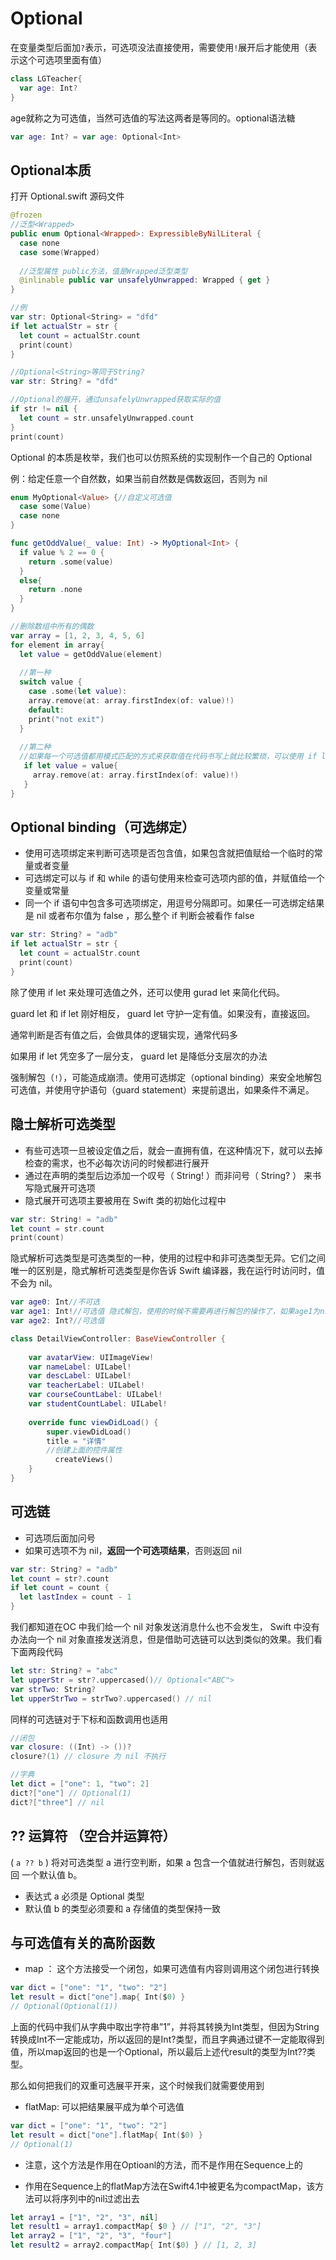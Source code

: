 # Optional 

在变量类型后面加`?`表示，可选项没法直接使用，需要使用`!`展开后才能使用（表示这个可选项里面有值）

```swift
class LGTeacher{
  var age: Int? 
}
```

age就称之为可选值，当然可选值的写法这两者是等同的。optional语法糖

```swift
var age: Int? = var age: Optional<Int>
```

## Optional本质

打开 Optional.swift 源码文件 

```swift
@frozen
//泛型<Wrapped>
public enum Optional<Wrapped>: ExpressibleByNilLiteral {
  case none 
  case some(Wrapped)
  
  //泛型属性 public方法，值是Wrapped泛型类型
  @inlinable public var unsafelyUnwrapped: Wrapped { get }
}

//例
var str: Optional<String> = "dfd"
if let actualStr = str {
  let count = actualStr.count
  print(count)
}

//Optional<String>等同于String?
var str: String? = "dfd"

//Optional的展开，通过unsafelyUnwrapped获取实际的值
if str != nil {
  let count = str.unsafelyUnwrapped.count
}
print(count)
```

Optional 的本质是枚举，我们也可以仿照系统的实现制作一个自己的 Optional 

例：给定任意一个自然数，如果当前自然数是偶数返回，否则为 nil

```swift
enum MyOptional<Value> {//自定义可选值
  case some(Value)
  case none
}

func getOddValue(_ value: Int) -> MyOptional<Int> {
  if value % 2 == 0 {
    return .some(value)
  }
  else{
    return .none
  }
}

//删除数组中所有的偶数
var array = [1, 2, 3, 4, 5, 6]
for element in array{
  let value = getOddValue(element)
  
  //第一种
  switch value {
    case .some(let value):
    array.remove(at: array.firstIndex(of: value)!)
    default:
    print("not exit")
  }
  
  //第二种
  //如果每一个可选值都用模式匹配的方式来获取值在代码书写上就比较繁琐，可以使用 if let 的方式来进行可选值绑定 
   if let value = value{
     array.remove(at: array.firstIndex(of: value)!)
   }
}
```

## Optional binding（可选绑定）

- 使用可选项绑定来判断可选项是否包含值，如果包含就把值赋给一个临时的常量或者变量
- 可选绑定可以与 if 和 while 的语句使用来检查可选项内部的值，并赋值给一个变量或常量
- 同一个 if 语句中包含多可选项绑定，用逗号分隔即可。如果任一可选绑定结果是 nil 或者布尔值为 false ，那么整个 if 判断会被看作 false

```swift
var str: String? = "adb"
if let actualStr = str {
  let count = actualStr.count
  print(count)
}
```

除了使用 if let 来处理可选值之外，还可以使用 gurad let 来简化代码。

guard let 和 if let 刚好相反， guard let 守护一定有值。如果没有，直接返回。 

通常判断是否有值之后，会做具体的逻辑实现，通常代码多 

如果用 if let 凭空多了一层分支， guard let 是降低分支层次的办法 

强制解包（`!`），可能造成崩溃。使用可选绑定（optional binding）来安全地解包可选值，并使用守护语句（guard statement）来提前退出，如果条件不满足。

## 隐士解析可选类型

- 有些可选项一旦被设定值之后，就会一直拥有值，在这种情况下，就可以去掉检查的需求，也不必每次访问的时候都进行展开
- 通过在声明的类型后边添加一个叹号（ String! ）而非问号（ String? ） 来书写隐式展开可选项
- 隐式展开可选项主要被用在 Swift 类的初始化过程中

```swift
var str: String! = "adb"
let count = str.count
print(count)
```

隐式解析可选类型是可选类型的一种，使用的过程中和非可选类型无异。它们之间唯一的区别是，隐式解析可选类型是你告诉 Swift 编译器，我在运行时访问时，值不会为 nil。 

```swift
var age0: Int//不可选
var age1: Int!//可选值 隐式解包，使用的时候不需要再进行解包的操作了，如果age1为nil了 则崩溃。
var age2: Int?//可选值
```

```swift
class DetailViewController: BaseViewController {
    
    var avatarView: UIImageView!
    var nameLabel: UILabel!
    var descLabel: UILabel!
    var teacherLabel: UILabel!
    var courseCountLabel: UILabel!
    var studentCountLabel: UILabel!
    
    override func viewDidLoad() {
        super.viewDidLoad()
        title = "详情"
        //创建上面的控件属性
	      createViews()
    }
}
```

## 可选链 

- 可选项后面加问号
- 如果可选项不为 nil，**返回一个可选项结果**，否则返回 nil

```swift
var str: String? = "adb"
let count = str?.count
if let count = count {
  let lastIndex = count - 1
}
```

我们都知道在OC 中我们给一个 nil 对象发送消息什么也不会发生， Swift 中没有办法向一个 nil 对象直接发送消息，但是借助可选链可以达到类似的效果。我们看下面两段代码

```swift
let str: String? = "abc"
let upperStr = str?.uppercased()// Optional<"ABC">
var strTwo: String?
let upperStrTwo = strTwo?.uppercased() // nil
```

同样的可选链对于下标和函数调用也适用 

```swift
//闭包
var closure: ((Int) -> ())?
closure?(1) // closure 为 nil 不执行

//字典
let dict = ["one": 1, "two": 2]
dict?["one"] // Optional(1)
dict?["three"] // nil
```

## ?? 运算符 （空合并运算符） 

( `a ?? b` ) 将对可选类型 a 进行空判断，如果 a 包含一个值就进行解包，否则就返回 一个默认值 b。

- 表达式 a 必须是 Optional 类型 
- 默认值 b 的类型必须要和 a 存储值的类型保持一致 

## 与可选值有关的高阶函数 

- map ： 这个方法接受一个闭包，如果可选值有内容则调用这个闭包进行转换 

```swift
var dict = ["one": "1", "two": "2"]
let result = dict["one"].map{ Int($0) }
// Optional(Optional(1))
```

上面的代码中我们从字典中取出字符串”1”，并将其转换为Int类型，但因为String转换成Int不一定能成功，所以返回的是Int?类型，而且字典通过键不一定能取得到值，所以map返回的也是一个Optional，所以最后上述代result的类型为Int??类型。 

那么如何把我们的双重可选展平开来，这个时候我们就需要使用到 

- flatMap: 可以把结果展平成为单个可选值 

```swift
var dict = ["one": "1", "two": "2"]
let result = dict["one"].flatMap{ Int($0) }
// Optional(1)
```

- 注意，这个方法是作用在Optioanl的方法，而不是作用在Sequence上的 

- 作用在Sequence上的flatMap方法在Swift4.1中被更名为compactMap，该方法可以将序列中的nil过滤出去

```swift
let array1 = ["1", "2", "3", nil]
let result1 = array1.compactMap{ $0 } // ["1", "2", "3"]
let array2 = ["1", "2", "3", "four"]
let result2 = array2.compactMap{ Int($0) } // [1, 2, 3]
```
